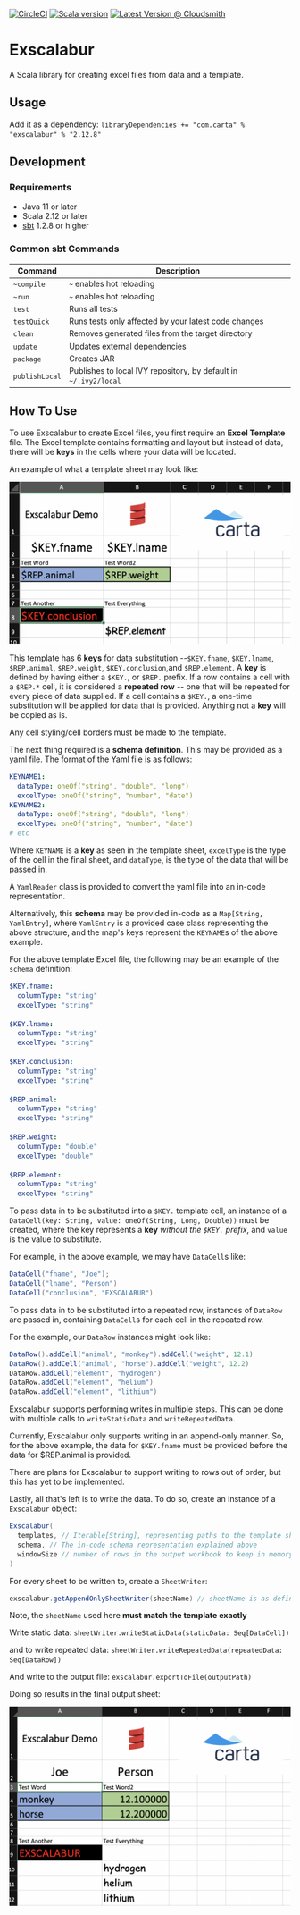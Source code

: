 [![CircleCI](https://circleci.com/gh/carta/exscalabur/tree/master.svg?style=svg&circle-token=a8e8f68d2e70a177a3298140e5ec935710f651c7)](https://circleci.com/gh/carta/exscalabur/tree/master)
[![Scala version](https://img.shields.io/badge/scala-2.12.8-brightgreen.svg)](https://www.scala-lang.org/download/2.12.8.html)
[![Latest Version @ Cloudsmith](https://api-prd.cloudsmith.io/badges/version/carta/maven-releases/maven/exscalabur_2.12/latest/xg=com.carta/?render=true&badge_token=gAAAAABePJwL9tZMOa6DrXC6N_iGkYROA2I1jTSwarIRvAuhy7O34Tt742-doost6rUHEs5WR2PqRoxjGCihc1v0mCeHIeVY_hSi6-wyPttrjUAFaGPmXMU%3D)](https://cloudsmith.io/~carta/repos/maven-releases/packages/detail/maven/exscalabur_2.12/latest/xg=com.carta/)

# Exscalabur

A Scala library for creating excel files from data and a template.

## Usage

Add it as a dependency:
`libraryDependencies += "com.carta" % "exscalabur" % "2.12.8"`

## Development

### Requirements

- Java 11 or later
- Scala 2.12 or later
- [sbt](https://www.scala-sbt.org/1.x/docs/Setup.html) 1.2.8 or higher

### Common sbt Commands

| Command     | Description                                          |
| ----------- | ---------------------------------------------------- |
| `~compile`  | `~` enables hot reloading                            |
| `~run`      | `~` enables hot reloading                            |
| `test`      | Runs all tests                                       |
| `testQuick` | Runs tests only affected by your latest code changes |
| `clean`     | Removes generated files from the target directory    |
| `update`    | Updates external dependencies                        |
| `package`   | Creates JAR                                          |
| `publishLocal` | Publishes to local IVY repository, by default in `~/.ivy2/local` |

## How To Use

To use Exscalabur to create Excel files, you first require an __Excel Template__ file. The Excel template contains formatting and layout but instead of data, there will be __keys__ in the cells where your data will be located.

An example of what a template sheet may look like:

![template](.readme_resources/template.png)

This template has 6 **keys** for data substitution --`$KEY.fname`, `$KEY.lname`, `$REP.animal`, `$REP.weight`, `$KEY.conclusion`,and `$REP.element`.  A **key** is defined by having either a `$KEY.`, or `$REP.` prefix. If a row contains a cell with a `$REP.*` cell, it is considered a __repeated row__ -- one that will be repeated for every piece of data supplied. If a cell contains a `$KEY.`, a one-time substitution will be applied for data that is provided. Anything not a __key__ will be copied as is. 

Any cell styling/cell borders must be made to the template.

The next thing required is a __schema definition__. This may be provided as a yaml file. The format of the Yaml file is as follows:

```yaml
KEYNAME1:
  dataType: oneOf("string", "double", "long")
  excelType: oneOf("string", "number", "date")
KEYNAME2:
  dataType: oneOf("string", "double", "long")
  excelType: oneOf("string", "number", "date")  
# etc
```

Where `KEYNAME` is a **key** as seen in the template sheet, `excelType` is the type of the cell in the final sheet, and `dataType`, is the type of the data that will be passed in.

A `YamlReader` class is provided to convert the yaml file into an in-code representation. 

Alternatively, this **schema** may be provided in-code as a `Map[String, YamlEntry]`, where `YamlEntry` is a provided case class representing the above structure, and the map's keys represent the `KEYNAME`s of the above example.

For the above template Excel file, the following may be an example of the `schema` definition:

```yaml
$KEY.fname:
  columnType: "string"
  excelType: "string"

$KEY.lname:
  columnType: "string"
  excelType: "string"

$KEY.conclusion:
  columnType: "string"
  excelType: "string"

$REP.animal:
  columnType: "string"
  excelType: "string"

$REP.weight:
  columnType: "double"
  excelType: "double"
  
$REP.element:
  columnType: "string"
  excelType: "string"
```

To pass data in to be substituted into a `$KEY.` template cell, an instance of a `DataCell(key: String, value: oneOf(String, Long, Double))` must be created, where the key represents a __key__ _without the `$KEY.` prefix_, and `value` is the value to substitute.

For example, in the above example, we may have `DataCell`s like:

```Scala
DataCell("fname", "Joe");
DataCell("lname", "Person")
DataCell("conclusion", "EXSCALABUR")
```

To pass data in to be substituted into a repeated row, instances of `DataRow` are passed in, containing `DataCell`s for each cell in the repeated row.

For the example, our `DataRow` instances might look like:

```scala
DataRow().addCell("animal", "monkey").addCell("weight", 12.1)
DataRow().addCell("animal", "horse").addCell("weight", 12.2)
DataRow.addCell("element", "hydrogen")
DataRow.addCell("element", "helium")
DataRow.addCell("element", "lithium")
```

Exscalabur supports performing writes in multiple steps. This can be done with multiple calls to `writeStaticData` and `writeRepeatedData`.

Currently, Exscalabur only supports writing in an append-only manner. So, for the above example, the data for `$KEY.fname` must be provided before the data for $REP.animal is provided.

There are plans for Exscalabur to support writing to rows out of order, but this has yet to be implemented.

Lastly, all that's left is to write the data. To do so, create an instance of a `Exscalabur` object:

```scala
Exscalabur(
  templates, // Iterable[String], representing paths to the template sheets
  schema, // The in-code schema representation explained above
  windowSize // number of rows in the output workbook to keep in memory at a time
)
```

For every sheet to be written to, create a `SheetWriter`:

```scala
exscalabur.getAppendOnlySheetWriter(sheetName) // sheetName is as defined in the template sheet.
```
Note, the `sheetName` used here __must match the template exactly__

Write static data: `sheetWriter.writeStaticData(staticData: Seq[DataCell])`

and to write repeated data: `sheetWriter.writeRepeatedData(repeatedData: Seq[DataRow])`

And write to the output file: `exscalabur.exportToFile(outputPath)`

Doing so results in the final output sheet:

![output](.readme_resources/output.png)